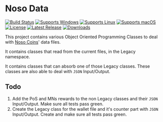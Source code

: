 # Noso Data

[![Build Status](https://github.com/gcarreno/NosoData/workflows/build-test/badge.svg?branch=main)](https://github.com/gcarreno/NosoData/actions)
[![Supports Windows](https://img.shields.io/badge/support-Windows-blue?logo=Windows)](https://github.com/gcarreno/NosoData/releases/latest)
[![Supports Linux](https://img.shields.io/badge/support-Linux-yellow?logo=Linux)](https://github.com/gcarreno/NosoData/releases/latest)
[![Supports macOS](https://img.shields.io/badge/support-macOS-black?logo=macOS)](https://github.com/gcarreno/NosoData/releases/latest)
[![License](https://img.shields.io/github/license/gcarreno/NosoData)](https://github.com/gcarreno/NosoData/blob/master/LICENSE)
[![Latest Release](https://img.shields.io/github/v/release/gcarreno/NosoData?label=latest%20release)](https://github.com/gcarreno/NosoData/releases/latest)
[![Downloads](https://img.shields.io/github/downloads/gcarreno/NosoData/total)](https://github.com/gcarreno/NosoData/releases)

This project contains various Object Oriented Programming Classes to deal with [Noso Coins](https://github.com/Noso-Project/NosoWallet)' data files.

It contains classes that read from the current files, in the Legacy namespace.

It contains classes that can absorb one of those Legacy classes. These classes are also able to deal with `JSON` Input/Output.

## Todo

1. Add the PoS and MNs rewards to the non Legacy classes and their `JSON` Input/Output. Make sure all tests pass green.
2. Create the Legacy class for the wallet file and it's counter part with `JSON` Input/Output. Create and make sure all tests pass green.

